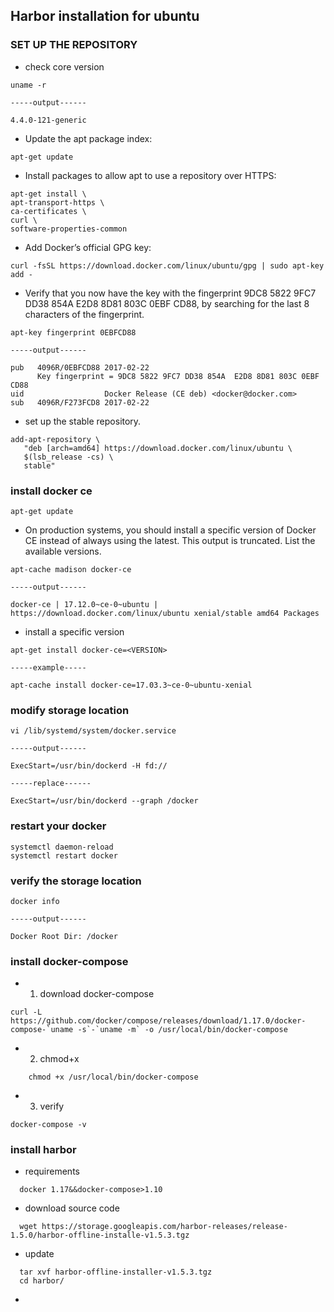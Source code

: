 ## Harbor installation for ubuntu

### SET UP THE REPOSITORY
- check core version
```
uname -r

-----output------

4.4.0-121-generic
```


- Update the apt package index:
```
apt-get update
```
- Install packages to allow apt to use a repository over HTTPS:
```
apt-get install \
apt-transport-https \
ca-certificates \
curl \
software-properties-common
```       
   
- Add Docker’s official GPG key:
```
curl -fsSL https://download.docker.com/linux/ubuntu/gpg | sudo apt-key add -
```       

- Verify that you now have the key with the fingerprint 9DC8 5822 9FC7 DD38 854A E2D8 8D81 803C 0EBF CD88, by searching for the last 8 characters of the fingerprint.
```
apt-key fingerprint 0EBFCD88

-----output------

pub   4096R/0EBFCD88 2017-02-22
      Key fingerprint = 9DC8 5822 9FC7 DD38 854A  E2D8 8D81 803C 0EBF CD88
uid                  Docker Release (CE deb) <docker@docker.com>
sub   4096R/F273FCD8 2017-02-22
```
- set up the stable repository. 
```
add-apt-repository \
   "deb [arch=amd64] https://download.docker.com/linux/ubuntu \
   $(lsb_release -cs) \
   stable"
```   
   
### install docker ce
```
apt-get update
```



- On production systems, you should install a specific version of Docker CE instead of always using the latest. This output is truncated. List the available versions.

```
apt-cache madison docker-ce

-----output------

docker-ce | 17.12.0~ce-0~ubuntu | https://download.docker.com/linux/ubuntu xenial/stable amd64 Packages
```

- install a specific version
```
apt-get install docker-ce=<VERSION>

-----example-----

apt-cache install docker-ce=17.03.3~ce-0~ubuntu-xenial
```
### modify storage location
```
vi /lib/systemd/system/docker.service

-----output------

ExecStart=/usr/bin/dockerd -H fd://

-----replace------

ExecStart=/usr/bin/dockerd --graph /docker
```

### restart your docker
```
systemctl daemon-reload
systemctl restart docker
```
### verify the storage location
```
docker info

-----output------

Docker Root Dir: /docker
```
### install docker-compose
- 1. download docker-compose
```
curl -L https://github.com/docker/compose/releases/download/1.17.0/docker-compose-`uname -s`-`uname -m` -o /usr/local/bin/docker-compose
```
- 2. chmod+x
```
    chmod +x /usr/local/bin/docker-compose
```
- 3. verify
```
docker-compose -v
```

### install harbor
- requirements
```
  docker 1.17&&docker-compose>1.10
```
- download source code
```
  wget https://storage.googleapis.com/harbor-releases/release-1.5.0/harbor-offline-installe-v1.5.3.tgz
```
- update
```
  tar xvf harbor-offline-installer-v1.5.3.tgz
  cd harbor/
```
- 
 

